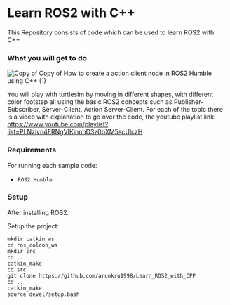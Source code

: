 # Learn ROS2 with C++
This Repository consists of code which can be used to learn ROS2 with C++

### What you will get to do
![Copy of Copy of How to create a action client node in ROS2 Humble using C++ (1)](https://github.com/user-attachments/assets/575910ce-bdf5-4e1e-a09f-a6a462c40276)

You will play with turtlesim by moving in different shapes, with different color footstep all using the basic ROS2 concepts such as Publisher-Subscriber, Server-Client, Action Server-Client.
For each of the topic there is a video with explanation to go over the code, the youtube playlist link: https://www.youtube.com/playlist?list=PLNzivn4FRNgVIKinnhD3z0bXM5scUlczH

### Requirements

For running each sample code:
- `ROS2 Humble`

### Setup

After installing ROS2. 

Setup the project:
```
mkdir catkin_ws
cd ros_colcon_ws
mkdir src
cd ..
catkin_make
cd src
git clone https://github.com/arunkru1998/Learn_ROS2_with_CPP
cd ..
catkin_make
source devel/setup.bash
```

